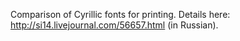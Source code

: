 Comparison of Cyrillic fonts for printing. Details here: http://si14.livejournal.com/56657.html (in Russian).
